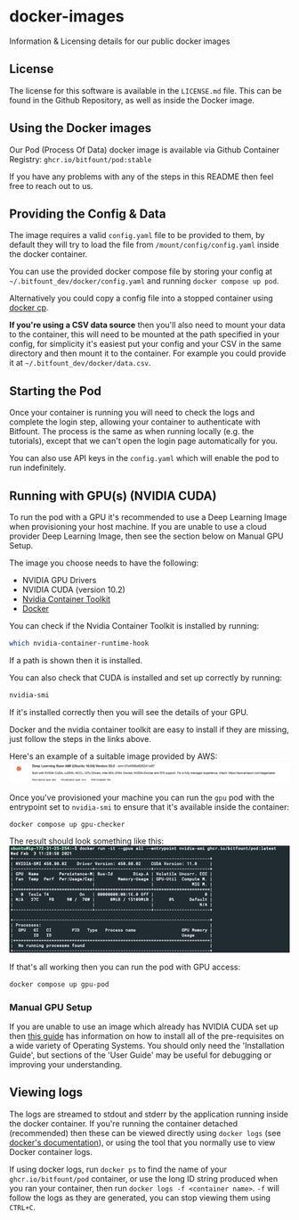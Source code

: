 # docker-images
Information &amp; Licensing details for our public docker images

## License

The license for this software is available in the `LICENSE.md` file.
This can be found in the Github Repository, as well as inside the Docker image.

## Using the Docker images

Our Pod (Process Of Data) docker image is available via Github Container Registry: `ghcr.io/bitfount/pod:stable`

If you have any problems with any of the steps in this README then feel free to reach out to us.

## Providing the Config & Data
The image requires a valid `config.yaml` file to be provided to them,
by default they will try to load the file from `/mount/config/config.yaml` inside the docker container.

You can use the provided docker compose file by storing your config at `~/.bitfount_dev/docker/config.yaml` and running `docker compose up pod`.

Alternatively you could copy a config file into a stopped container using [docker cp](https://docs.docker.com/engine/reference/commandline/cp/).

**If you're using a CSV data source** then you'll also need to mount your data to the container,
this will need to be mounted at the path specified in your config, for simplicity it's easiest
put your config and your CSV in the same directory and then mount it to the container. 
For example you could provide it at `~/.bitfount_dev/docker/data.csv`.

## Starting the Pod
Once your container is running you will need to check the logs and complete the login step,
allowing your container to authenticate with Bitfount.
The process is the same as when running locally (e.g. the tutorials),
except that we can't open the login page automatically for you.

You can also use API keys in the `config.yaml` which will enable the pod to run indefinitely.

## Running with GPU(s) (NVIDIA CUDA)
To run the pod with a GPU it's recommended to use a Deep Learning Image when provisioning your host machine.
If you are unable to use a cloud provider Deep Learning Image, then see the section below on Manual GPU Setup.

The image you choose needs to have the following:
- NVIDIA GPU Drivers
- NVIDIA CUDA (version 10.2)
- [Nvidia Container Toolkit](https://docs.nvidia.com/datacenter/cloud-native/container-toolkit/install-guide.html#setting-up-nvidia-container-toolkit)
- [Docker](https://docs.docker.com/engine/install/)

You can check if the Nvidia Container Toolkit is installed by running:
```bash
which nvidia-container-runtime-hook
```
If a path is shown then it is installed.

You can also check that CUDA is installed and set up correctly by running:
```bash
nvidia-smi
```
If it's installed correctly then you will see the details of your GPU.

Docker and the nvidia container toolkit are easy to install if they are missing, just follow the steps in the links above.

Here's an example of a suitable image provided by AWS:
![](assets/images/AWS_Deep_Learning_Image.png)

Once you've provisioned your machine you can run the `gpu` pod with the entrypoint set to `nvidia-smi` to ensure that it's available inside the container:
```
docker compose up gpu-checker
```

The result should look something like this:
![](assets/images/nvidia-smi-in-container.png)

If that's all working then you can run the pod with GPU access:
```bash
docker compose up gpu-pod
```


### Manual GPU Setup
If you are unable to use an image which already has NVIDIA CUDA set up then [this guide](https://docs.nvidia.com/datacenter/cloud-native/container-toolkit/install-guide.html#pre-requisites)
has information on how to install all of the pre-requisites on a wide variety of Operating Systems. 
You should only need the 'Installation Guide', but sections of the 'User Guide' may be useful for debugging or improving your understanding.

## Viewing logs
The logs are streamed to stdout and stderr by the application running inside the docker container.
If you're running the container detached (recommended) then these can be viewed directly using `docker logs` (see [docker's documentation](https://docs.docker.com/engine/reference/commandline/logs/)),
or using the tool that you normally use to view Docker container logs.

If using docker logs, run `docker ps` to find the name of your `ghcr.io/bitfount/pod` container, 
or use the long ID string produced when you ran your container,
 then run `docker logs -f <container name>`.
`-f` will follow the logs as they are generated, you can stop viewing them using `CTRL+C`.